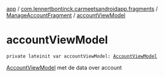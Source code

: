 [app](../../index.md) / [com.lennertbontinck.carmeetsandroidapp.fragments](../index.md) / [ManageAccountFragment](index.md) / [accountViewModel](./account-view-model.md)

# accountViewModel

`private lateinit var accountViewModel: `[`AccountViewModel`](../../com.lennertbontinck.carmeetsandroidapp.viewmodels/-account-view-model/index.md)

[AccountViewModel](../../com.lennertbontinck.carmeetsandroidapp.viewmodels/-account-view-model/index.md) met de data over account

